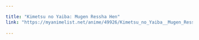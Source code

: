 ```yaml
---

title: "Kimetsu no Yaiba: Mugen Ressha Hen"
link: "https://myanimelist.net/anime/49926/Kimetsu_no_Yaiba__Mugen_Ressha-hen"
 
---
```

